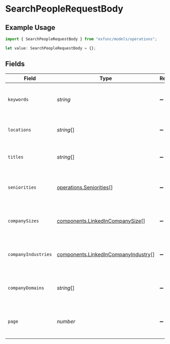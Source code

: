 # SearchPeopleRequestBody

## Example Usage

```typescript
import { SearchPeopleRequestBody } from "exfunc/models/operations";

let value: SearchPeopleRequestBody = {};
```

## Fields

| Field                                                                                      | Type                                                                                       | Required                                                                                   | Description                                                                                |
| ------------------------------------------------------------------------------------------ | ------------------------------------------------------------------------------------------ | ------------------------------------------------------------------------------------------ | ------------------------------------------------------------------------------------------ |
| `keywords`                                                                                 | *string*                                                                                   | :heavy_minus_sign:                                                                         | Keywords to search for in people profiles                                                  |
| `locations`                                                                                | *string*[]                                                                                 | :heavy_minus_sign:                                                                         | List of locations to filter the search                                                     |
| `titles`                                                                                   | *string*[]                                                                                 | :heavy_minus_sign:                                                                         | List of job titles to filter the search                                                    |
| `seniorities`                                                                              | [operations.Seniorities](../../models/operations/seniorities.md)[]                         | :heavy_minus_sign:                                                                         | List of seniority levels to filter the search                                              |
| `companySizes`                                                                             | [components.LinkedInCompanySize](../../models/components/linkedincompanysize.md)[]         | :heavy_minus_sign:                                                                         | List of company size ranges to filter the search                                           |
| `companyIndustries`                                                                        | [components.LinkedInCompanyIndustry](../../models/components/linkedincompanyindustry.md)[] | :heavy_minus_sign:                                                                         | List of company industry tags to filter the search                                         |
| `companyDomains`                                                                           | *string*[]                                                                                 | :heavy_minus_sign:                                                                         | List of company domains to filter the search                                               |
| `page`                                                                                     | *number*                                                                                   | :heavy_minus_sign:                                                                         | Page number for pagination (default is 1)                                                  |